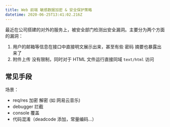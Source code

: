 ```yaml
---
title: Web 前端 敏感数据加密 & 安全保护策略
datetime: 2020-06-25T13:41:02.216Z
---
```

最近在公司搭建的对外的服务上，被安全部门检测出安全漏洞。主要分为两个方面的漏洞：  

1. 用户的邮箱等信息在接口中直接明文展示出来，甚至有些 密码 摘要也暴露出来了
2. 附件上传 没有限制，同时对于 HTML 文件运行直接同域 `text/html` 访问

## 常见手段

场景：
- req/res 加密 解密 (如 网易云音乐)
- debugger 拦截
- console 覆盖
- 代码混淆（deadcode 添加，常量编码...）